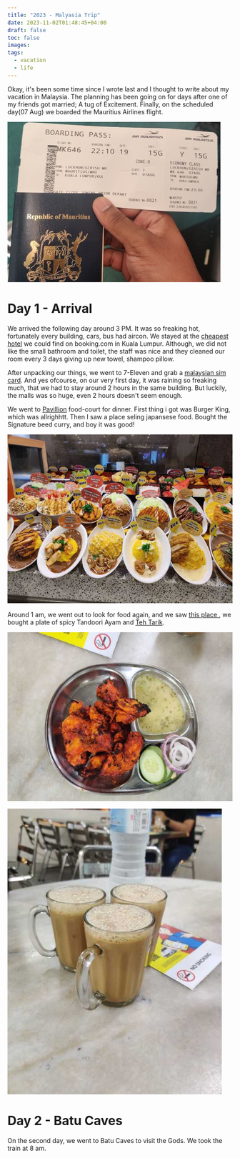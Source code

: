 ```yaml
---
title: "2023 - Malyasia Trip"
date: 2023-11-02T01:48:45+04:00
draft: false
toc: false
images:
tags:
  - vacation
  - life
---
```


Okay, it's been some time since I wrote last and I thought to write about my vacation in Malaysia. The planning has been going on for days after one of my friends got married; A tug of Excitement. Finally, on the scheduled day(07 Aug) we boarded the Mauritius Airlines flight. 

![](./images/01.jpg)

#  Day 1 - Arrival

We arrived the following day around 3 PM. It was so freaking hot, fortunately every building, cars, bus had aircon. We stayed at the [cheapest hotel](https://www.booking.com/hotel/my/msp.en-gb.html) we could find on booking.com in Kuala Lumpur. Although, we did not like the small bathroom and toilet, the staff was nice and they cleaned our room every 3 days giving up new towel, shampoo pillow. 

After unpacking our things, we went to 7-Eleven and grab a [malaysian sim card](https://www.u.com.my/en/personal/home). And yes ofcourse, on our very first day, it was raining so freaking much, that we had to stay around 2 hours in the same building. But luckily, the malls was so huge, even 2 hours doesn't seem enough. 

We went to [Pavillion](https://www.pavilion-kl.com/) food-court for dinner. First thing i got was Burger King, which was allrighhtt. Then I saw a place seling japansese food. Bought the Signature beed curry, and boy it was good!

![](./images/02.jpg)

Around 1 am, we went out to look for food again, and we saw [this place ](https://www.youtube.com/watch?v=EzDIzWR6a1Y), we bought a plate of spicy Tandoori Ayam and [Teh Tarik](https://www.google.com/search?client=firefox-b-e&q=teh+tarik).

![](./images/03.jpg)

![](./images/04.jpg)

# Day 2 - Batu Caves

On the second day, we went to Batu Caves to visit the Gods. We took the train at 8 am.

